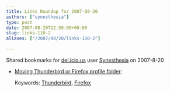 ```yaml
---
title: Links Roundup for 2007-08-20
authors: ["synesthesia"]
type: post
date: 2007-08-20T22:59:00+00:00
slug: links-110-2 
aliases: ["/2007/08/20/links-110-2"]

---
```

Shared bookmarks for [del.icio.us][1] user  [Synesthesia][2] on 2007-8-20

  * [Moving Thunderbird or Firefox profile folder][3]:
  
    Keywords: [Thunderbird][4], [Firefox][5]

 [1]: https://del.icio.us/
 [2]: https://del.icio.us/synesthesia
 [3]: https://kb.mozillazine.org/Moving_your_profile_folder "https://kb.mozillazine.org/Moving_your_profile_folder"
 [4]: https://del.icio.us/synesthesia/Thunderbird
 [5]: https://del.icio.us/synesthesia/Firefox